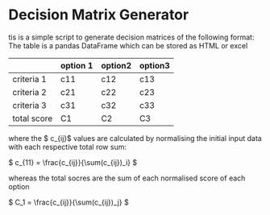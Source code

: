 # Decision Matrix Generator

tis is a simple script to generate decision matrices 
of the following format:
The table is a pandas DataFrame which can be stored as HTML or excel

|            | option 1 | option2 | option3  |
|------------|----------|---------|----------|
| criteria 1 |     c11   |   c12   |   c13   |
| criteria 2 |     c21   |   c22   |   c23   |
| criteria 3 |     c31   |   c32   |   c33   |
| total score | C1 | C2 | C3 |

where the $ c_{ij}$ values are calculated by normalising the initial input data 
with each respective total row sum:

$                                       c_{11} = \frac{c_{ij}}{\sum(c_{ij})_i} $

whereas the total socres are the sum of each normalised score of each option

$                                       C_1 = \frac{c_{ij}}{\sum(c_{ij})_j} $
